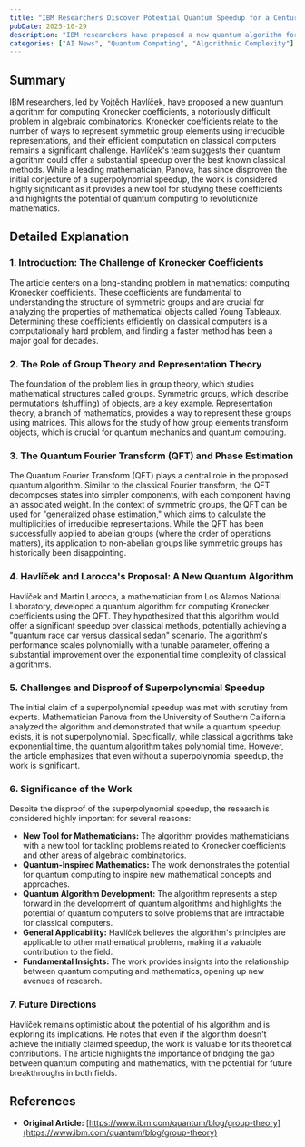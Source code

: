 ```yaml
---
title: "IBM Researchers Discover Potential Quantum Speedup for a Century-Old Mathematical Problem"
pubDate: 2025-10-29
description: "IBM researchers have proposed a new quantum algorithm for counting Kronecker coefficients, a computationally hard problem in algebraic combinatorics. While a leading mathematician has challenged the initial claim of a significant speedup, the work offers a valuable new tool and a potential path for future quantum advancements."
categories: ["AI News", "Quantum Computing", "Algorithmic Complexity"]
---
```


## Summary

IBM researchers, led by Vojtěch Havlíček, have proposed a new quantum algorithm for computing Kronecker coefficients, a notoriously difficult problem in algebraic combinatorics. Kronecker coefficients relate to the number of ways to represent symmetric group elements using irreducible representations, and their efficient computation on classical computers remains a significant challenge. Havlíček's team suggests their quantum algorithm could offer a substantial speedup over the best known classical methods. While a leading mathematician, Panova, has since disproven the initial conjecture of a superpolynomial speedup, the work is considered highly significant as it provides a new tool for studying these coefficients and highlights the potential of quantum computing to revolutionize mathematics.

## Detailed Explanation

### 1. Introduction: The Challenge of Kronecker Coefficients

The article centers on a long-standing problem in mathematics: computing Kronecker coefficients. These coefficients are fundamental to understanding the structure of symmetric groups and are crucial for analyzing the properties of mathematical objects called Young Tableaux. Determining these coefficients efficiently on classical computers is a computationally hard problem, and finding a faster method has been a major goal for decades.

### 2. The Role of Group Theory and Representation Theory

The foundation of the problem lies in group theory, which studies mathematical structures called groups. Symmetric groups, which describe permutations (shuffling) of objects, are a key example.  Representation theory, a branch of mathematics, provides a way to represent these groups using matrices. This allows for the study of how group elements transform objects, which is crucial for quantum mechanics and quantum computing.

### 3. The Quantum Fourier Transform (QFT) and Phase Estimation

The Quantum Fourier Transform (QFT) plays a central role in the proposed quantum algorithm.  Similar to the classical Fourier transform, the QFT decomposes states into simpler components, with each component having an associated weight. In the context of symmetric groups, the QFT can be used for "generalized phase estimation," which aims to calculate the multiplicities of irreducible representations.  While the QFT has been successfully applied to abelian groups (where the order of operations matters), its application to non-abelian groups like symmetric groups has historically been disappointing.

### 4. Havlíček and Larocca's Proposal: A New Quantum Algorithm

Havlíček and Martin Larocca, a mathematician from Los Alamos National Laboratory, developed a quantum algorithm for computing Kronecker coefficients using the QFT.  They hypothesized that this algorithm would offer a significant speedup over classical methods, potentially achieving a "quantum race car versus classical sedan" scenario.  The algorithm's performance scales polynomially with a tunable parameter, offering a substantial improvement over the exponential time complexity of classical algorithms.

### 5. Challenges and Disproof of Superpolynomial Speedup

The initial claim of a superpolynomial speedup was met with scrutiny from experts.  Mathematician Panova from the University of Southern California analyzed the algorithm and demonstrated that while a quantum speedup exists, it is not superpolynomial.  Specifically, while classical algorithms take exponential time, the quantum algorithm takes polynomial time.  However, the article emphasizes that even without a superpolynomial speedup, the work is significant.

### 6. Significance of the Work

Despite the disproof of the superpolynomial speedup, the research is considered highly important for several reasons:

*   **New Tool for Mathematicians:** The algorithm provides mathematicians with a new tool for tackling problems related to Kronecker coefficients and other areas of algebraic combinatorics.
*   **Quantum-Inspired Mathematics:** The work demonstrates the potential for quantum computing to inspire new mathematical concepts and approaches.
*   **Quantum Algorithm Development:** The algorithm represents a step forward in the development of quantum algorithms and highlights the potential of quantum computers to solve problems that are intractable for classical computers.
*   **General Applicability:** Havlíček believes the algorithm's principles are applicable to other mathematical problems, making it a valuable contribution to the field.
*   **Fundamental Insights:** The work provides insights into the relationship between quantum computing and mathematics, opening up new avenues of research.

### 7. Future Directions

Havlíček remains optimistic about the potential of his algorithm and is exploring its implications.  He notes that even if the algorithm doesn't achieve the initially claimed speedup, the work is valuable for its theoretical contributions.  The article highlights the importance of bridging the gap between quantum computing and mathematics, with the potential for future breakthroughs in both fields.

## References

*   **Original Article:** [https://www.ibm.com/quantum/blog/group-theory](https://www.ibm.com/quantum/blog/group-theory)